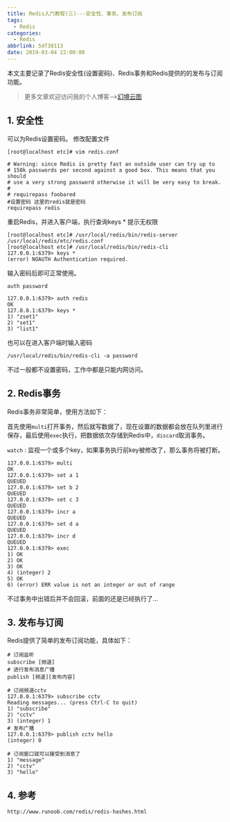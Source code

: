 ```yaml
---
title: Redis入门教程(三)---安全性、事务、发布订阅
tags:
  - Redis
categories:
  - Redis
abbrlink: 5df38113
date: 2019-03-04 22:00:00
---
```


本文主要记录了Redis安全性(设置密码)、Redis事务和Redis提供的的发布与订阅功能。

<!--more-->

> 更多文章欢迎访问我的个人博客-->[幻境云图](https://www.lixueduan.com/)

## 1. 安全性

可以为Redis设置密码。
修改配置文件

```shell
[root@localhost etc]# vim redis.conf 

# Warning: since Redis is pretty fast an outside user can try up to
# 150k passwords per second against a good box. This means that you should
# use a very strong password otherwise it will be very easy to break.
#
# requirepass foobared
#设置密码 这里的redis就是密码
requirepass redis

```

重启Redis，并进入客户端，执行查询keys * 提示无权限

```shell
[root@localhost etc]# /usr/local/redis/bin/redis-server /usr/local/redis/etc/redis.conf
[root@localhost etc]# /usr/local/redis/bin/redis-cli 
127.0.0.1:6379> keys *
(error) NOAUTH Authentication required.

```

输入密码后即可正常使用。

`auth password`

```shell
127.0.0.1:6379> auth redis
OK
127.0.0.1:6379> keys *
1) "zset1"
2) "set1"
3) "list1"

```

也可以在进入客户端时输入密码

```shell
/usr/local/redis/bin/redis-cli -a password
```

不过一般都不设置密码，工作中都是只能内网访问。

## 2. Redis事务

Redis事务非常简单，使用方法如下：

首先使用`multi`打开事务，然后就写数据了，现在设置的数据都会放在队列里进行保存，最后使用`exec`执行，把数据依次存储到Redis中，`discard`取消事务。

`watch` : 监视一个或多个key，如果事务执行前key被修改了，那么事务将被打断。

```shell
127.0.0.1:6379> multi
OK
127.0.0.1:6379> set a 1
QUEUED
127.0.0.1:6379> set b 2
QUEUED
127.0.0.1:6379> set c 3
QUEUED
127.0.0.1:6379> incr a
QUEUED
127.0.0.1:6379> set d a
QUEUED
127.0.0.1:6379> incr d
QUEUED
127.0.0.1:6379> exec
1) OK
2) OK
3) OK
4) (integer) 2
5) OK
6) (error) ERR value is not an integer or out of range

```

不过事务中出错后并不会回滚，前面的还是已经执行了...

## 3. 发布与订阅

Redis提供了简单的发布订阅功能，具体如下：

```shell
# 订阅监听
subscribe [频道]   
# 进行发布消息广播
publish [频道][发布内容]
```

```shell
# 订阅频道cctv
127.0.0.1:6379> subscribe cctv
Reading messages... (press Ctrl-C to quit)
1) "subscribe"
2) "cctv"
3) (integer) 1
# 发布广播
127.0.0.1:6379> publish cctv hello
(integer) 0

# 订阅窗口就可以接受到消息了
1) "message"
2) "cctv"
3) "hello"
```

## 4. 参考

`http://www.runoob.com/redis/redis-hashes.html`

